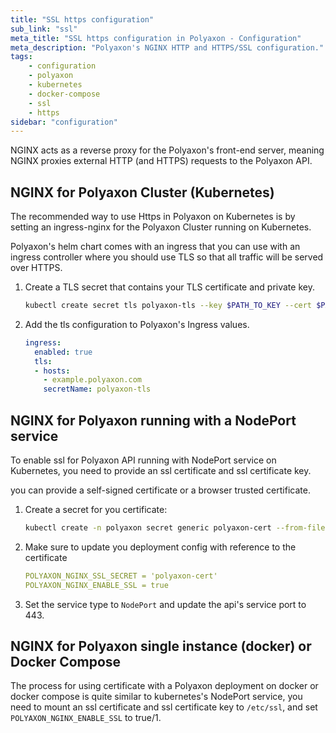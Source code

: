 ```yaml
---
title: "SSL https configuration"
sub_link: "ssl"
meta_title: "SSL https configuration in Polyaxon - Configuration"
meta_description: "Polyaxon's NGINX HTTP and HTTPS/SSL configuration."
tags:
    - configuration
    - polyaxon
    - kubernetes
    - docker-compose
    - ssl
    - https
sidebar: "configuration"
---
```


NGINX acts as a reverse proxy for the Polyaxon's front-end server, meaning NGINX proxies external HTTP (and HTTPS) requests to the Polyaxon API.

## NGINX for Polyaxon Cluster (Kubernetes)

The recommended way to use Https in Polyaxon on Kubernetes is by setting an ingress-nginx for the Polyaxon Cluster running on Kubernetes.

Polyaxon's helm chart comes with an ingress that you can use with an ingress controller where you should use TLS so that all traffic will be served over HTTPS.

 1. Create a TLS secret that contains your TLS certificate and private key.

    ```bash
    kubectl create secret tls polyaxon-tls --key $PATH_TO_KEY --cert $PATH_TO_CERT
    ```
    

 2. Add the tls configuration to Polyaxon's Ingress values.
 
    ```yaml
    ingress:
      enabled: true
      tls:
      - hosts:
        - example.polyaxon.com
        secretName: polyaxon-tls
    ```   


## NGINX for Polyaxon running with a NodePort service

To enable ssl for Polyaxon API running with NodePort service on Kubernetes, you need to provide an ssl certificate and ssl certificate key.
 
you can provide a self-signed certificate or a browser trusted certificate.

 1. Create a secret for you certificate:

    ```bash
    kubectl create -n polyaxon secret generic polyaxon-cert --from-file=/path/to/certs/polyaxon.com.crt --from-file=/path/to/certs/polyaxon.com.key
    ```

 2. Make sure to update you deployment config with reference to the certificate
 
    ```yaml
    POLYAXON_NGINX_SSL_SECRET = 'polyaxon-cert'
    POLYAXON_NGINX_ENABLE_SSL = true
    ```
 3. Set the service type to `NodePort` and update the api's service port to 443.

## NGINX for Polyaxon single instance (docker) or Docker Compose

The process for using certificate with a Polyaxon deployment on docker or docker compose is quite similar to kubernetes's NodePort service, 
you need to mount an ssl certificate and ssl certificate key to `/etc/ssl`, and set `POLYAXON_NGINX_ENABLE_SSL` to true/1.
